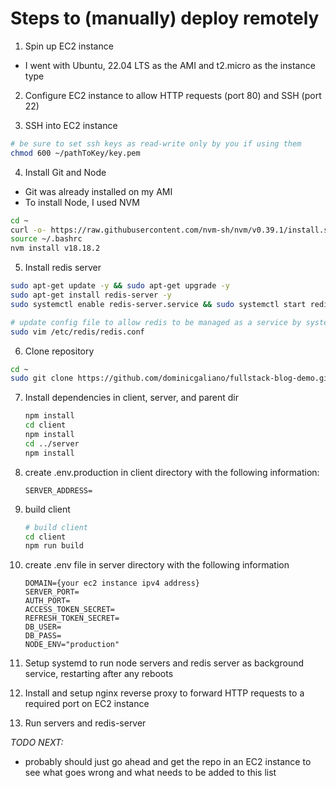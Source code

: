 # Steps to (manually) deploy remotely

1. Spin up EC2 instance

- I went with Ubuntu, 22.04 LTS as the AMI and t2.micro as the instance type

2. Configure EC2 instance to allow HTTP requests (port 80) and SSH (port 22)

3. SSH into EC2 instance

```bash
# be sure to set ssh keys as read-write only by you if using them
chmod 600 ~/pathToKey/key.pem
```

4. Install Git and Node

- Git was already installed on my AMI
- To install Node, I used NVM

```bash
cd ~
curl -o- https://raw.githubusercontent.com/nvm-sh/nvm/v0.39.1/install.sh | bash
source ~/.bashrc
nvm install v18.18.2
```

5. Install redis server

```bash
sudo apt-get update -y && sudo apt-get upgrade -y
sudo apt-get install redis-server -y
sudo systemctl enable redis-server.service && sudo systemctl start redis-server.service

# update config file to allow redis to be managed as a service by systemd (more info here: https://www.digitalocean.com/community/tutorials/how-to-install-and-secure-redis-on-ubuntu-22-04)
sudo vim /etc/redis/redis.conf
```

6. Clone repository

```bash
cd ~
sudo git clone https://github.com/dominicgaliano/fullstack-blog-demo.git
```

7. Install dependencies in client, server, and parent dir

   ```bash
   npm install
   cd client
   npm install
   cd ../server
   npm install
   ```

8. create .env.production in client directory with the following information:

   ```
   SERVER_ADDRESS=
   ```

9. build client

   ```bash
   # build client
   cd client
   npm run build
   ```

10. create .env file in server directory with the following information

    ```
    DOMAIN={your ec2 instance ipv4 address}
    SERVER_PORT=
    AUTH_PORT=
    ACCESS_TOKEN_SECRET=
    REFRESH_TOKEN_SECRET=
    DB_USER=
    DB_PASS=
    NODE_ENV="production"
    ```

11. Setup systemd to run node servers and redis server as background service, restarting after any reboots

12. Install and setup nginx reverse proxy to forward HTTP requests to a required port on EC2 instance

13. Run servers and redis-server

_TODO NEXT:_

- probably should just go ahead and get the repo in an EC2 instance to see what goes wrong and what needs to be added to this list
